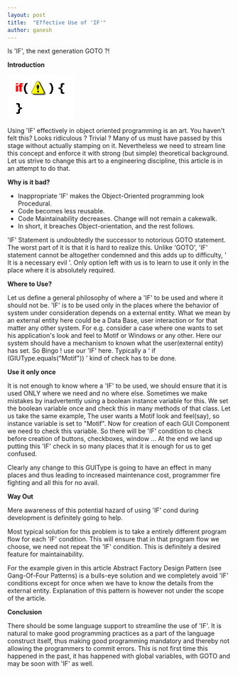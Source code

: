 ```yaml
---
layout: post
title:  "Effective Use of 'IF'"
author: ganesh
---
```


Is 'IF', the next generation GOTO ?!

**Introduction**

![code usage](/assets/images/Effective%20Use%20of%20IF/d481acb761d26d2dd302001a9b846db6.jpg)

Using 'IF' effectively in object oriented programming is an art. You haven't felt this? Looks ridiculous ? Trivial ? Many of us must have passed by this stage without actually stamping on it. Nevertheless we need to stream line this concept and enforce it with strong (but simple) theoretical background. Let us strive to change this art to a engineering discipline, this article is in an attempt to do that.

**Why is it bad?**

*   Inappropriate 'IF' makes the Object-Oriented programming look Procedural.
*   Code becomes less reusable.
*   Code Maintainability decreases. Change will not remain a cakewalk.
*   In short, it breaches Object-orientation, and the rest follows.

'IF' Statement is undoubtedly the successor to notorious GOTO statement. The worst part of it is that it is hard to realize this. Unlike 'GOTO', 'IF' statement cannot be altogether condemned and this adds up to difficulty, ' It is a necessary evil '. Only option left with us is to learn to use it only in the place where it is absolutely required.

**Where to Use?**

Let us define a general philosophy of where a 'IF' to be used and where it should not be. 'IF' is to be used only in the places where the behavior of system under consideration depends on a external entity. What we mean by an external entity here could be a Data Base, user interaction or for that matter any other system. For e.g. consider a case where one wants to set his application's look and feel to Motif or Windows or any other. Here our system should have a mechanism to known what the user(external entity) has set. So Bingo ! use our 'IF' here. Typically a ' if (GIUType.equals("Motif")) ' kind of check has to be done.

**Use it only once**

It is not enough to know where a 'IF' to be used, we should ensure that it is used ONLY where we need and no where else. Sometimes we make mistakes by inadvertently using a boolean instance variable for this. We set the boolean variable once and check this in many methods of that class. Let us take the same example, The user wants a Motif look and feel(say), so instance variable is set to "Motif". Now for creation of each GUI Component we need to check this variable. So there will be 'IF' condition to check before creation of buttons, checkboxes, window ... At the end we land up putting this 'IF' check in so many places that it is enough for us to get confused.

Clearly any change to this GUIType is going to have an effect in many places and thus leading to increased maintenance cost, programmer fire fighting and all this for no avail.

**Way Out**

Mere awareness of this potential hazard of using 'IF' cond during development is definitely going to help.

Most typical solution for this problem is to take a entirely different program flow for each 'IF' condition. This will ensure that in that program flow we choose, we need not repeat the 'IF' condition. This is definitely a desired feature for maintainability.

For the example given in this article Abstract Factory Design Pattern (see Gang-Of-Four Patterns) is a bulls-eye solution and we completely avoid 'IF' conditions except for once when we have to know the details from the external entity. Explanation of this pattern is however not under the scope of the article.

**Conclusion**

There should be some language support to streamline the use of 'IF'. It is natural to make good programming practices as a part of the language construct itself, thus making good programming mandatory and thereby not allowing the programmers to commit errors. This is not first time this happened in the past, it has happened with global variables, with GOTO and may be soon with 'IF' as well.

